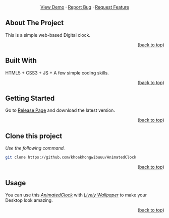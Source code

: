 
<a name="readme-top"></a>

<!-- PROJECT LOGO -->
<br />
<div align="center">
    <a href="https://khoakhongwibuuu.github.io/AnimatedClock/">View Demo</a>
    ·
    <a href="https://github.com/khoakhongwibuuu/AnimatedClock/issues">Report Bug</a>
    ·
    <a href="https://github.com/khoakhongwibuuu/AnimatedClock/pulls">Request Feature</a>
  </p>
</div>


<!-- ABOUT THE PROJECT -->
## About The Project
This is a simple web-based Digital clock.
<p align="right">(<a href="#readme-top">back to top</a>)</p>

<!-- BUILT WITH -->
## Built With
HTML5 + CSS3 +  JS + A few simple coding skills.
<p align="right">(<a href="#readme-top">back to top</a>)</p>


<!-- GETTING STARTED -->
## Getting Started
Go to <a href="https://github.com/khoakhongwibuuu/AnimatedClock/releases">Release Page</a> and download the latest version.
<p align="right">(<a href="#readme-top">back to top</a>)</p>

<!-- CLONE -->
## Clone this project
_Use the following command._
   ```sh
   git clone https://github.com/khoakhongwibuuu/AnimatedClock
   ```
<p align="right">(<a href="#readme-top">back to top</a>)</p>

<!-- USAGE EXAMPLES -->
## Usage
You can use this _[AnimatedClock](https://github.com/khoakhongwibuuu/AnimatedClock)_ with _[Lively Wallpaper](https://apps.microsoft.com/store/detail/lively-wallpaper/9NTM2QC6QWS7)_ to make your Desktop look amazing.
<p align="right">(<a href="#readme-top">back to top</a>)</p>

